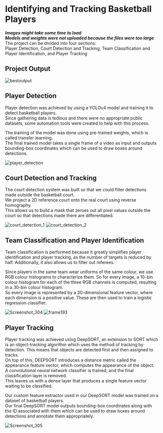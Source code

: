 # Identifying and Tracking Basketball Players
**_Images might take some time to load_**  
**_Models and weights were not uploaded because the files were too large_**  
The project can be divided into four sections:  
Player Detection, Court Detection and Tracking, Team Classification and Player Identification, and Player Tracking

## Project Output
![bestoutput](https://github.com/Artamy28/players-tracking-and-id/assets/48444519/f56a4cf9-9848-4e91-b6a5-208815d5ec1a)

## Player Detection
Player detection was achieved by using a YOLOv4 model and training it to detect basketball players.  
Since gathering data is tedious and there were no appropriate public datasets, some automation tools were created to help with this process.  

The training of the model was done using pre-trained weights, which is called transfer learning.  
The final trained model takes a single frame of a video as input and outputs bounding-box coordinates which can be used to draw boxes around detections.  

![player_detection](https://github.com/Artamy28/players-tracking-and-id/assets/48444519/e20f346f-4cb8-417a-a764-2c1361941655)

## Court Detection and Tracking
The court detection system was built so that we could filter detections made outside the basketball court.  
We project a 2D reference court onto the real court using reverse homography.  
This allows us to build a mask that zeroes out all pixel values outside the court so that detections made there are differentiated.

![court_detection_1](https://github.com/Artamy28/players-tracking-and-id/assets/48444519/4e1a11e1-7283-47d8-9c67-37273ed09f6e)
![court_detection_2](https://github.com/Artamy28/players-tracking-and-id/assets/48444519/62c837bf-fd5e-4b26-8e71-562b3c14961a)

## Team Classification and Player Identification
Team classification is performed because it greatly simplifies player identification and player tracking, as the number of targets is reduced by half. Additionally, it also allows us to filter out referees.  

Since players in the same team wear uniforms of the same colour, we use RGB colour histograms to characterize them. So for every image, a 10-bin colour histogram for each of the three RGB channels is computed, resulting in a 30-bin colour histogram.  
So every image is represented by a 30-dimensional feature vector, where each dimension is a positive value. These are then used to train a logistic regression classifier.  

![Screenshot_304](https://github.com/Artamy28/players-tracking-and-id/assets/48444519/02ac86c4-a1a9-46f0-b3c7-6091e6e0d896)
![frame193](https://github.com/Artamy28/players-tracking-and-id/assets/48444519/9363a24a-4385-4133-afbb-825b03bb153d)

## Player Tracking
Player tracking was achieved using DeepSORT, an extension to SORT which is an object-tracking algorithm which uses the method of tracking by detection. This means that objects are detected first and then assigned to tracks.  
On top of this, DEEPSORT introduces a distance metric called the appearance feature vector, which computes the appearance of the object. 
A convolutional neural network classifier is trained, and the final classification layer is removed.  
This leaves us with a dense layer that produces a single feature vector waiting to be classified.  

Our custom feature extractor used in our DeepSORT model was trained on a dataset of basketball players.  
Our final DeepSORT model outputs bounding-box coordinates along with the ID associated with them which can be used to draw boxes around detections and annotate them appropriately.  

![Screenshot_305](https://github.com/Artamy28/players-tracking-and-id/assets/48444519/e9717739-660c-453f-988a-deab8bf586fb)
